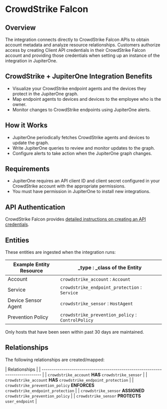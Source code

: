 # CrowdStrike Falcon

## Overview

The integration connects directly to CrowdStrike Falcon APIs to obtain account
metadata and analyze resource relationships. Customers authorize access by
creating Client API credentials in their CrowdStrike Falcon account and
providing those credentials when setting up an instance of the integration in
JupiterOne.

## CrowdStrike + JupiterOne Integration Benefits

- Visualize your CrowdStrike endpoint agents and the devices they protect in the
  JupiterOne graph.
- Map endpoint agents to devices and devices to the employee who is the owner.  
- Monitor changes to CrowdStrike endpoints using JupiterOne alerts.

## How it Works

- JupiterOne periodically fetches CrowdStrike agents and devices to update the
  graph.
- Write JupiterOne queries to review and monitor updates to the graph.
- Configure alerts to take action when the JupiterOne graph changes.

## Requirements

- JupiterOne requires an API client ID and client secret configured in your
  CrowdStrike account with the appropriate permissions. 
- You must have permission in JupiterOne to install new integrations.

## API Authentication

CrowdStrike Falcon provides [detailed instructions on creating an API
credentials][1].

## Entities

These entities are ingested when the integration runs:

| Example Entity Resource | \_type : \_class of the Entity                    |
| ----------------------- | ------------------------------------------------- |
| Account                 | `crowdstrike_account` : `Account`                 |
| Service                 | `crowdstrike_endpoint_protection` : `Service`     |
| Device Sensor Agent     | `crowdstrike_sensor` : `HostAgent`                |
| Prevention Policy       | `crowdstrike_prevention_policy` : `ControlPolicy` |

Only hosts that have been seen within past 30 days are maintained.

## Relationships

The following relationships are created/mapped:

| Relationships
|
| ------------------------------------------------------------------------------ |
| `crowdstrike_account` **HAS** `crowdstrike_sensor`
| | `crowdstrike_account` **HAS** `crowdstrike_endpoint_protection`
| | `crowdstrike_prevention_policy` **ENFORCES**
`crowdstrike_endpoint_protection` | | `crowdstrike_sensor` **ASSIGNED**
`crowdstrike_prevention_policy`              | | `crowdstrike_sensor`
**PROTECTS** `user_endpoint`                              |

[1]: https://www.crowdstrike.com/blog/tech-center/get-access-falcon-apis/
